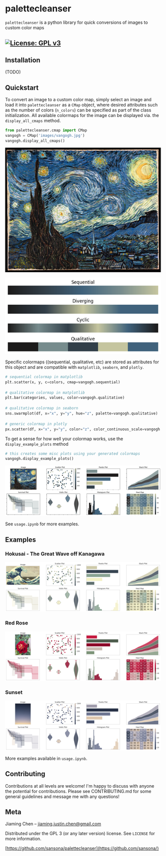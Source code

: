 # palettecleanser
`palettecleanser` is a python library for quick conversions of images to custom color maps

[![License: GPL v3](https://img.shields.io/badge/License-GPLv3-blue.svg)](https://www.gnu.org/licenses/gpl-3.0)
---
## Installation
(TODO)

## Quickstart
To convert an image to a custom color map, simply select an image and load it into `palettecleanser` as a `CMap` object, where desired attributes such as the number of colors (`n_colors`) can be specified as part of the class initialization. All available colormaps for the image can be displayed via. the `display_all_cmaps` method.
```py
from palettecleanser.cmap import CMap
vangogh = CMap('images/vangogh.jpg')
vangogh.display_all_cmaps()
```

![vangogh_image](images/vangogh.jpg?raw=true "Starry Night")

![vangogh_cmap](images/examples/vangogh_cmaps.png "Vangogh CMap Examples")

Specific colormaps ((sequential, qualitative, etc) are stored as attributes for this object and are compatible with `matplotlib`, `seaborn`, and `plotly`.
```py
# sequential colormap in matplotlib
plt.scatter(x, y, c=colors, cmap=vangogh.sequential)

# qualitative colormap in matplotlib
plt.bar(categories, values, color=vangogh.qualitative)

# qualitative colormap in seaborn
sns.swarmplot(df, x="x", y="y", hue="z", palette=vangogh.qualitative)

# generic colormap in plotly
px.scatter(df, x="x", y="y", color="z", color_continuous_scale=vangogh.plotly)
```
To get a sense for how well your colormap works, use the `display_example_plots` method
```py
# this creates some misc plots using your generated colormaps
vangogh.display_example_plots()
```
![vangogh_example](images/examples/vangogh_output.png)

See `usage.ipynb` for more examples.

## Examples
### Hokusai - The Great Wave off Kanagawa
![great_wave_example](images/examples/great_wave_output.png)

### Red Rose
![red_roses_example](images/examples/red_roses_output.png)

### Sunset
![sunset_example](images/examples/sunset_output.png)

More examples available in `usage.ipynb`.

## Contributing
Contributions at all levels are welcome! I'm happy to discuss with anyone the potential for contributions. Please see CONTRIBUTING.md for some general guidelines and message me with any questions!

## Meta
Jiaming Chen –  jiaming.justin.chen@gmail.com

Distributed under the GPL 3 (or any later version) license. See ``LICENSE`` for more information.

[https://github.com/sansona/palettecleanser](https://github.com/sansona/)